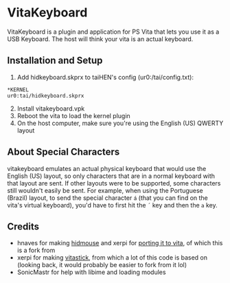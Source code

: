 # VitaKeyboard
VitaKeyboard is a plugin and application for PS Vita that lets you use it as a USB Keyboard. The host will think your vita is an actual keyboard.

## Installation and Setup
1. Add hidkeyboard.skprx to taiHEN's config (ur0:/tai/config.txt):
```
*KERNEL
ur0:tai/hidkeyboard.skprx
```
2. Install vitakeyboard.vpk
3. Reboot the vita to load the kernel plugin
4. On the host computer, make sure you're using the English (US) QWERTY layout

## About Special Characters
vitakeyboard emulates an actual physical keyboard that would use the English (US) layout, so only characters that are in a normal keyboard with that layout are sent.
If other layouts were to be supported, some characters still wouldn't easily be sent. For example, when using the Portuguese (Brazil) layout, to send the special character `á` (that you can find on the vita's virtual keyboard), you'd have to first hit the `´` key and then the `a` key.

## Credits
- hnaves for making [hidmouse](https://github.com/esxgx/hidmouse) and xerpi for [porting it to vita](https://github.com/xerpi/hidmouse), of which this is a fork from
- xerpi for making [vitastick](https://github.com/xerpi/vitastick), from which a lot of this code is based on (looking back, it would probably be easier to fork from it lol)
- SonicMastr for help with libime and loading modules

